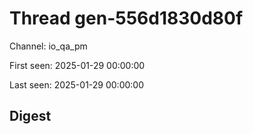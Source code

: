 # Thread gen-556d1830d80f
Channel: io_qa_pm

First seen: 2025-01-29 00:00:00

Last seen: 2025-01-29 00:00:00

## Digest


